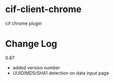 cif-client-chrome
=================

cif chrome plugin

Change Log
=================

0.87 
  * added version number
  * UUID/MD5/SHA1 detection on data input page
